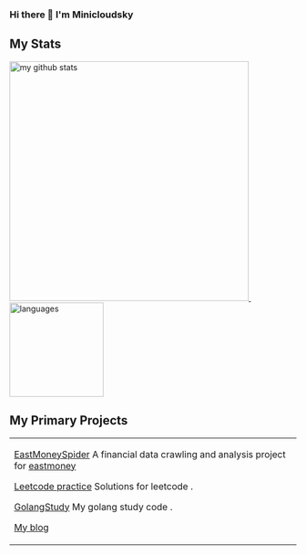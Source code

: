 ### Hi there 👋 I'm Minicloudsky


## My Stats



<a align="left" href="https://www.minicloudsky.com/">
    <p align="left">
    <img src="https://github-readme-stats.vercel.app/api?username=minicloudsky&count_private=true&show_icons=true&theme=gruvbox" alt="my github stats" width="420"/>&nbsp;<img src="https://github-readme-stats.vercel.app/api/top-langs/?username=minicloudsky&count_private=true&show_icons=true&layout=compact&theme=gruvbox" alt="languages" height="165">
    </p>
</a>


## My Primary Projects

<table>

<tr><td valign="top">

[EastMoneySpider](https://github.com/minicloudsky/EastMoneySpider) A financial data crawling and analysis project for [eastmoney ](http://eastmoney.com)

[Leetcode practice](https://github.com/minicloudsky/Leetcode_Practice) Solutions for leetcode .

[GolangStudy](https://github.com/minicloudsky/GolangStudy) My golang study code .

[My blog](https://yawujia.cn)

</td></tr>

</table>


